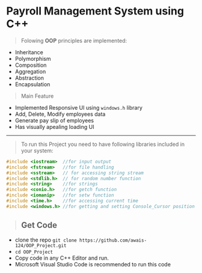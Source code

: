 # Payroll Management System using C++

> Folowing **OOP** principles are implemented:
  - Inheritance
  - Polymorphism
  - Composition
  - Aggregation
  - Abstraction
  - Encapsulation

> Main Feature 
- Implemented Responsive UI using `windows.h` library
- Add, Delete, Modify employees data
- Generate pay slip of employees
- Has visually apealing loading UI

<hr/>

> To run this Project you need to have following libraries included in your system:
```cpp
#include <iostream>  //for input output
#include <fstream>   //for file handling
#include <sstream>   // for accessing string stream
#include <stdlib.h>  // for random number function
#include <string>    //for strings
#include <conio.h>   //for getch function
#include <iomanip>   //for setw function
#include <time.h>    //for accessing current time
#include <windows.h> //for getting and setting Console_Cursor position
```

> ## Get Code
- clone the repo `git clone https://github.com/awais-124/OOP_Project.git`
- `cd OOP_Project`
- Copy code in any C++ Editor and run.
- Microsoft Visual Studio Code is recommended to run this code
